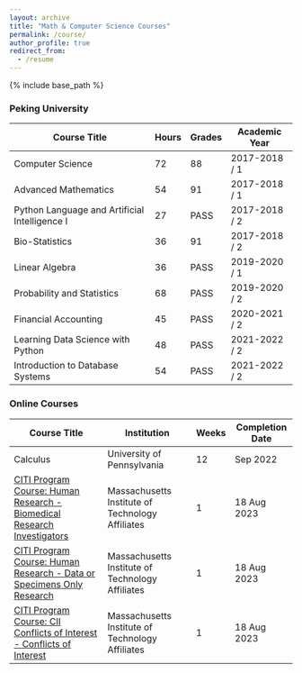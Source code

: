 ```yaml
---
layout: archive
title: "Math & Computer Science Courses"
permalink: /course/
author_profile: true
redirect_from:
  - /resume
---
```


{% include base_path %}


### Peking University

| Course Title | Hours | Grades | Academic Year |
| -------------- | --- | --- | -------------- |
| Computer Science | 72 | 88 | 2017-2018 / 1 |
| Advanced Mathematics | 54 | 91 | 2017-2018 / 1 |
| Python Language and Artificial Intelligence I | 27 | PASS | 2017-2018 / 2 |
| Bio-Statistics | 36 | 91 | 2017-2018 / 2 |
| Linear Algebra | 36 | PASS | 2019-2020 / 1 |
| Probability and Statistics | 68 | PASS | 2019-2020 / 2 |
| Financial Accounting | 45 | PASS | 2020-2021 / 2 |
| Learning Data Science with Python | 48 | PASS | 2021-2022 / 2 |
| Introduction to Database Systems | 54 | PASS | 2021-2022 / 2 |

### Online Courses

| Course Title | Institution | Weeks | Completion Date |
| -------------- | --- | --- | ----------- |
| Calculus | University of Pennsylvania | 12 | Sep 2022 |
| [CITI Program Course: Human Research - Biomedical Research Investigators](http://yanweijin.github.io/images/CITIbio.png) | Massachusetts Institute of Technology Affiliates | 1 | 18 Aug 2023 |
| [CITI Program Course: Human Research - Data or Specimens Only Research](http://yanweijin.github.io/images/CITIdata.png) | Massachusetts Institute of Technology Affiliates | 1 | 18 Aug 2023 |
| [CITI Program Course: CII Conflicts of Interest - Conflicts of Interest](http://yanweijin.github.io/images/CITIcon.png) | Massachusetts Institute of Technology Affiliates | 1 | 18 Aug 2023 |
